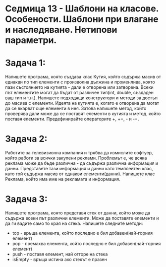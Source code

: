 # Седмица 13 - Шаблони на класове. Особености. Шаблони при влагане и наследяване. Нетипови параметри.

Задача 1:
=
Напишете програма, която създава клас Кутия, който съдържа масив от еднакви по тип елементи с произволна дължина и променлива, която пази състоянието на кутията - дали е отворена или затворена. 
Всеки път елементите могат да бъдат от различен тип(int, double, създаден ваш тип и т.н.).
Напишете подходящи конструктори и методи за достъп до масива с елементи.
Идеята на кутията е, когато е отворена да могат да се вкарват още елементи в нея. Затова напишете метод, който проверява дали може да се поставят елементи в кутията и метод, който поставя елементи.
Предефинирайте операторите +, +=, - и -=.

Задача 2:
=
Работите за телевизионна компания и трябва да измислите софтуер, който работи за всички закупени реклами. Проблемът е, че всяка реклама може да бъде различна - да съдържа различна информация и данни.
Представете тази информация и данни като темплейтен клас, като той съдържа масив от еднакви елементи(данни). Напишете клас Реклама, който има име на рекламата и информация.

Задача 3:
=
Напишете програма, която представя стек от данни, който може да съдържа всеки път различни елементи. Може да поставяте елементи и да ги вадите само то края на стека.
Напишете следните методи:
- top - връща елемента, който последно е бил добавен(най-горния елемент)
- pop - премахва елемента, който последно е бил добавен(най-горния елемент)
- push - поставя елемент, най отгоре на стека
- isEmpty - връща истина ако стекът е празен
